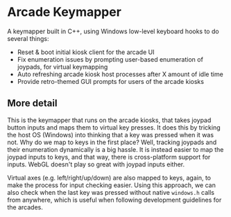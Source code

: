 # Arcade Keymapper
A keymapper built in C++, using Windows low-level keyboard hooks to do several things:

- Reset & boot initial kiosk client for the arcade UI
- Fix enumeration issues by prompting user-based enumeration of joypads, for virtual keymapping
- Auto refreshing arcade kiosk host processes after X amount of idle time
- Provide retro-themed GUI prompts for users of the arcade kiosks

## More detail
This is the keymapper that runs on the arcade kiosks, that takes joypad button inputs and maps them to virtual key presses. It does this by tricking the host OS (Windows) into thinking that a key was pressed when it was not. Why do we map to keys in the first place? Well, tracking joypads and their enumeration dynamically is a big hassle. It is instead easier to map the joypad inputs to keys, and that way, there is cross-platform support for inputs. WebGL doesn't play so great with joypad inputs either.

Virtual axes (e.g. left/right/up/down) are also mapped to keys, again, to make the process for input checking easier. Using this approach, we can also check when the last key was pressed without native `windows.h` calls from anywhere, which is useful when following development guidelines for the arcades.
